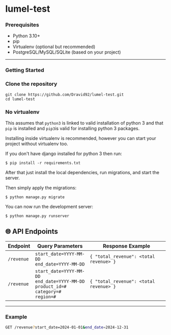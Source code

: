 # lumel-test

### Prerequisites

- Python 3.10+
- pip
- Virtualenv (optional but recommended)
- PostgreSQL/MySQL/SQLite (based on your project)

---

### Getting Started

### Clone the repository

   ```
   git clone https://github.com/Dravid92/lumel-test.git
   cd lumel-test
   ```

### No virtualenv

This assumes that `python3` is linked to valid installation of python 3 and that `pip` is installed and `pip3`is valid
for installing python 3 packages.

Installing inside virtualenv is recommended, however you can start your project without virtualenv too.

If you don't have django installed for python 3 then run:

    $ pip install -r requirements.txt
    
      
      
After that just install the local dependencies, run migrations, and start the server.

Then simply apply the migrations:

    $ python manage.py migrate
    

You can now run the development server:

    $ python manage.py runserver

## 🌐 API Endpoints

| Endpoint | Query Parameters | Response Example |
|----------|------------------|------------------|
| `/revenue` | `start_date=YYYY-MM-DD`<br>`end_date=YYYY-MM-DD` | `{ "total_revenue": <total revenue> }` |
| `/revenue` | `start_date=YYYY-MM-DD`<br>`end_date=YYYY-MM-DD`<br>`product_id=#`<br>`category=#`<br>`region=#` | `{ "total_revenue": <total revenue> }` |

---

### Example

```bash
GET /revenue?start_date=2024-01-01&end_date=2024-12-31

